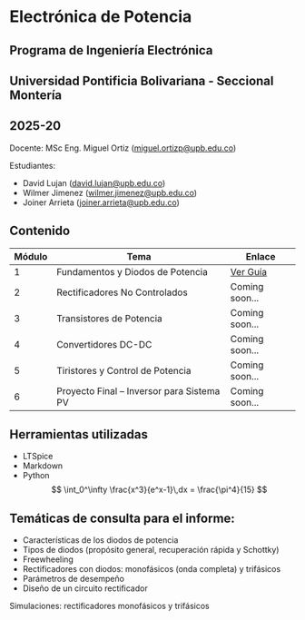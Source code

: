 # Electrónica de Potencia

## Programa de Ingeniería Electrónica
## Universidad Pontificia Bolivariana - Seccional Montería
## 2025-20

Docente: MSc Eng. Miguel Ortiz (miguel.ortizp@upb.edu.co)

Estudiantes:
- David Lujan (david.lujan@upb.edu.co)
- Wilmer Jimenez (wilmer.jimenez@upb.edu.co)
- Joiner Arrieta (joiner.arrieta@upb.edu.co)

## Contenido

| Módulo | Tema                                      | Enlace                                     |
| ------ | ----------------------------------------- | ------------------------------------------ |
| 1      | Fundamentos y Diodos de Potencia          | [Ver Guía](./guia_1_fundamentos_diodos)    |
| 2      | Rectificadores No Controlados             | Coming soon...                             |
| 3      | Transistores de Potencia                  | Coming soon...                             |
| 4      | Convertidores DC-DC                       | Coming soon...                             |
| 5      | Tiristores y Control de Potencia          | Coming soon...                             |
| 6      | Proyecto Final – Inversor para Sistema PV | Coming soon...                             |

## Herramientas utilizadas

- LTSpice
- Markdown
- Python 
   $$
    \int_0^\infty \frac{x^3}{e^x-1}\,dx = \frac{\pi^4}{15}
    $$

## Temáticas de consulta para el informe:
- Características de los diodos de potencia
- Tipos de diodos (propósito general, recuperación rápida y Schottky)
- Freewheeling
- Rectificadores con diodos: monofásicos (onda completa) y trifásicos
- Parámetros de desempeño
- Diseño de un circuito rectificador

Simulaciones: rectificadores monofásicos y trifásicos
